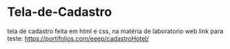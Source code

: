 # Tela-de-Cadastro
tela de cadastro feita em html e css, na matéria de laboratorio web
link para teste: https://portifolios.com/eeep/cadastroHotel/
